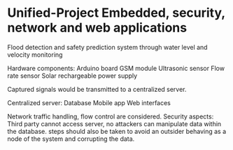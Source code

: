 # Unified-Project Embedded, security, network and web applications
Flood detection and safety prediction system through water level and velocity monitoring

Hardware components:
Arduino board
GSM module
Ultrasonic sensor
Flow rate sensor
Solar rechargeable power supply

Captured signals would be transmitted to a centralized server.

Centralized server:
Database
Mobile app
Web interfaces

Network traffic handling, flow control are considered.
Security aspects:
Third party cannot access server, no attackers can manipulate data within the database. steps should also be taken to avoid an outsider behaving as a node of the system and corrupting the data.
